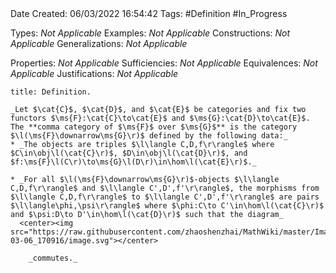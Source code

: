 <br />
<br />

Date Created: 06/03/2022 16:54:42
Tags: #Definition #In_Progress

Types: _Not Applicable_
Examples: _Not Applicable_
Constructions: _Not Applicable_
Generalizations: _Not Applicable_

Properties: _Not Applicable_
Sufficiencies: _Not Applicable_
Equivalences: _Not Applicable_
Justifications: _Not Applicable_

``` ad-Definition
title: Definition.

_Let $\cat{C}$, $\cat{D}$, and $\cat{E}$ be categories and fix two functors $\ms{F}:\cat{C}\to\cat{E}$ and $\ms{G}:\cat{D}\to\cat{E}$. The **comma category of $\ms{F}$ over $\ms{G}$** is the category $\l(\ms{F}\downarrow\ms{G}\r)$ defined by the following data:_
* _The objects are triples $\l\langle C,D,f\r\rangle$ where $C\in\obj\l(\cat{C}\r)$, $D\in\obj\l(\cat{D}\r)$, and $f:\ms{F}\l(C\r)\to\ms{G}\l(D\r)\in\hom\l(\cat{E}\r)$._

* _For all $\l(\ms{F}\downarrow\ms{G}\r)$-objects $\l\langle C,D,f\r\rangle$ and $\l\langle C',D',f'\r\rangle$, the morphisms from $\l\langle C,D,f\r\rangle$ to $\l\langle C',D',f'\r\rangle$ are pairs $\l\langle\phi,\psi\r\rangle$ where $\phi:C\to C'\in\hom\l(\cat{C}\r)$ and $\psi:D\to D'\in\hom\l(\cat{D}\r)$ such that the diagram_
  <center><img src="https://raw.githubusercontent.com/zhaoshenzhai/MathWiki/master/Images/2022-03-06_170916/image.svg"></center>

    _commutes._

```
